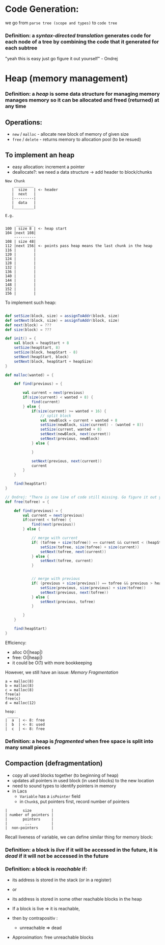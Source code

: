 # Code Generation:

we go from `parse tree (scope and types)` to `code tree` 

### Definition: a *syntax-directed translation* generates code for each node of a tree by combining the code that it generated for each subtree 

"yeah this is easy just go figure it out yourself" - Ondrej 



# Heap (memory management)

### Definition: a *heap* is some data structure for managing memory manages memory so it can be allocated and freed (returned) at any time 

## Operations: 
- `new` / `malloc` - allocate new block of memory of given size 
- `free` / `delete` - returns memory to allocation pool (to be resued) 

## To implement an heap
- easy allocation: increment a pointer 
- deallocate?: we need a data structure  -> add header to block/chunks 

```
New Chunk
    _________
   |  size   | <- header 
   |  next   | 
   |---------|
   |  data   |
   |_________|

E.g.
     
     ________
100 | size 8 | <- heap start 
104 |next 108|
    ----------
108 | size 48|
112 |next 156| <- points pass heap means the last chunk in the heap 
116 |        |
120 |        |
124 |        |
128 |        |
132 |        |
136 |        |
140 |        |
144 |        |
148 |        |
152 |        |
156 |        |

```


To implement such heap: 

``` Scala

def setSize(block, size) = assignToAddr(block, size)
def setNext(block, size) = assignToAddr(block, size)
def next(block) = ??? 
def size(block) = ???

def init() = {
    val block = heapStart + 8
    setSize(heapStart, 8)
    setSize(block, heapStart - 8)
    setNext(heapStart, block)
    setNext(block, heapStart + heapSize)
}

def malloc(wanted) = {

    def find(previous) = { 

        val current = next(previous)
        if(size(current) < wanted + 8) {
            find(current)
        } else {
            if(size(current) >= wanted + 16) { 
                // split block 
                val newBlock = current + wanted + 8
                setSize(newBlock, size(current) - (wanted + 8))
                setSize(current, wanted + 8)
                setNext(newBlock, next(current))
                setNext(previous, newBlock)
            } else { 

            }

            setNext(previous, next(current))
            current            
        }
    }

    find(heapStart)
}

// Ondrej: "There is one line of code still missing. Go figure it out yourself"
def free(tofree) = {

    def find(previous) = {
        val current = next(previous) 
        if(current < tofree) {
            find(next(previous))
        } else {

            // merge with current 
            if( (tofree + size(tofree)) == current && current < (heapStart + heapSize) ) {
                setSize(tofree, size(tofree) + size(current))
                setNext(tofree, next(current))
            } else {
                setNext(tofree, current)                
            }


            // merge with previous 
            if( (previous + size(previous)) == tofree && previous > heapSize ) {
                setSize(previous, size(previous) + size(tofree))
                setNext(previous, next(tofree))
            } else {
                setNext(previous, tofree)
            }

        }
    }

    find(heapStart)
}

```


Efficiency:
- alloc O(|heap|)
- free: O(|heap|)
- it could be O(1) with more bookkeeping


However, we still have an issue: *Memory Fragmentation*
```
a = malloc(8)
b = malloc(8)
c = malloc(8)
free(a)
free(c)
d = malloc(12)

heap:
 _____
|  a  | <- 8: free 
|  b  | <- 8: used 
|  c  | <- 8: free
```

### Definition: a heap is *fragmented* when free space is split into many small pieces 

## Compaction (defragmentation) 
- copy all used blocks together (to beginning of heap) 
- updates all pointers in used block (in used blocks) to the new location 
- need to sound types to identify pointers in memory 
- in Lacs 
    - `Variable` has a `isPointer` field 
    - in `Chunk`s, put pointers first, record number of pointers 
```
|       size         |
| number of pointers |
|       pointers     |
|        ...         |
|  non-pointers      |
```


Recall liveness of variable, we can define similar thing for memory block: 

### Definition: a block is _live_ if it will be accessed in the future, it is _dead_ if it will not be accessed in the future 

### Definition: a block is _reachable_ if:
- its address is stored in the stack (or in a register)
- or 
- its address is stored in some other reachable blocks in the heap 


- If a block is live => it is reachable, 
- then by contrapositiv :
    - unreachable => dead 

- Approximation: free unreachable blocks

 





















